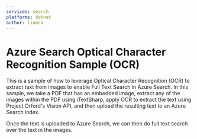 ```yaml
---
services: search
platforms: dotnet
author: liamca
---
```


# Azure Search Optical Character Recognition Sample (OCR)

This is a sample of how to leverage Optical Character Recognition (OCR) to extract text from images to enable Full Text Search in Azure Search.  In this sample, we take a PDF that has an embedded image, extract any of the images within the PDF using iTextSharp, apply OCR to extract the text using Project Orford's Vision API, and then upload the resulting text to an Azure Search index.

Once the text is uploaded to Azure Search, we can then do full text search over the text in the images.
